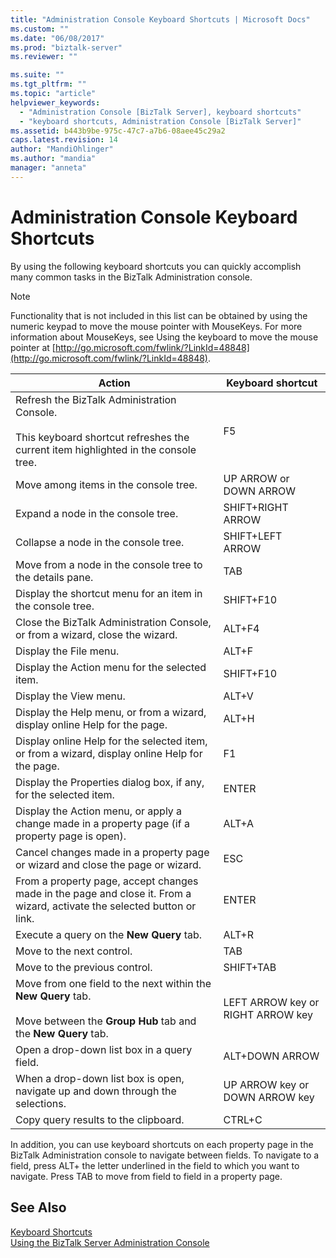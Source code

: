 ```yaml
---
title: "Administration Console Keyboard Shortcuts | Microsoft Docs"
ms.custom: ""
ms.date: "06/08/2017"
ms.prod: "biztalk-server"
ms.reviewer: ""

ms.suite: ""
ms.tgt_pltfrm: ""
ms.topic: "article"
helpviewer_keywords: 
  - "Administration Console [BizTalk Server], keyboard shortcuts"
  - "keyboard shortcuts, Administration Console [BizTalk Server]"
ms.assetid: b443b9be-975c-47c7-a7b6-08aee45c29a2
caps.latest.revision: 14
author: "MandiOhlinger"
ms.author: "mandia"
manager: "anneta"
---
```

# Administration Console Keyboard Shortcuts
By using the following keyboard shortcuts you can quickly accomplish many common tasks in the BizTalk Administration console.  
  
> [!NOTE]
>  Functionality that is not included in this list can be obtained by using the numeric keypad to move the mouse pointer with MouseKeys. For more information about MouseKeys, see Using the keyboard to move the mouse pointer at [http://go.microsoft.com/fwlink/?LinkId=48848](http://go.microsoft.com/fwlink/?LinkId=48848).  
  
|Action|Keyboard shortcut|  
|------------|-----------------------|  
|Refresh the BizTalk Administration Console.<br /><br /> This keyboard shortcut refreshes the current item highlighted in the console tree.|F5|  
|Move among items in the console tree.|UP ARROW or DOWN ARROW|  
|Expand a node in the console tree.|SHIFT+RIGHT ARROW|  
|Collapse a node in the console tree.|SHIFT+LEFT ARROW|  
|Move from a node in the console tree to the details pane.|TAB|  
|Display the shortcut menu for an item in the console tree.|SHIFT+F10|  
|Close the BizTalk Administration Console, or from a wizard, close the wizard.|ALT+F4|  
|Display the File menu.|ALT+F|  
|Display the Action menu for the selected item.|SHIFT+F10|  
|Display the View menu.|ALT+V|  
|Display the Help menu, or from a wizard, display online Help for the page.|ALT+H|  
|Display online Help for the selected item, or from a wizard, display online Help for the page.|F1|  
|Display the Properties dialog box, if any, for the selected item.|ENTER|  
|Display the Action menu, or apply a change made in a property page (if a property page is open).|ALT+A|  
|Cancel changes made in a property page or wizard and close the page or wizard.|ESC|  
|From a property page, accept changes made in the page and close it. From a wizard, activate the selected button or link.|ENTER|  
|Execute a query on the **New Query** tab.|ALT+R|  
|Move to the next control.|TAB|  
|Move to the previous control.|SHIFT+TAB|  
|Move from one field to the next within the **New Query** tab.<br /><br /> Move between the **Group Hub** tab and the **New Query** tab.|LEFT ARROW key or RIGHT ARROW key|  
|Open a drop-down list box in a query field.|ALT+DOWN ARROW|  
|When a drop-down list box is open, navigate up and down through the selections.|UP ARROW key or DOWN ARROW key|  
|Copy query results to the clipboard.|CTRL+C|  
  
 In addition, you can use keyboard shortcuts on each property page in the BizTalk Administration console to navigate between fields. To navigate to a field, press ALT+ the letter underlined in the field to which you want to navigate. Press TAB to move from field to field in a property page.  
  
## See Also  
 [Keyboard Shortcuts](../core/keyboard-shortcuts.md)   
 [Using the BizTalk Server Administration Console](../core/using-the-biztalk-server-administration-console.md)